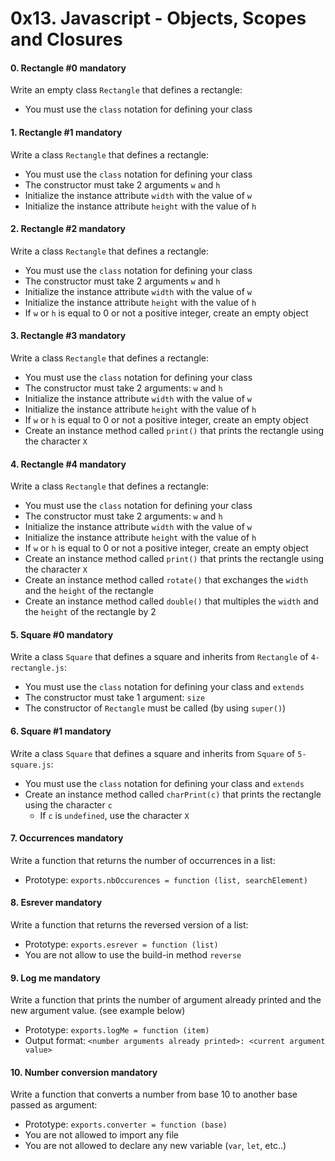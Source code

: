 <h1 class="gap">0x13. Javascript - Objects, Scopes and Closures</h1>


<h4 class="task">
    0. Rectangle #0
      <span class="alert alert-warning mandatory-optional">
        mandatory
      </span>
</h4><p>Write an empty class <code>Rectangle</code> that defines a rectangle:</p><ul>
<li>You must use the <code>class</code> notation for defining your class </li>
</ul>


<h4 class="task">
    1. Rectangle #1
      <span class="alert alert-warning mandatory-optional">
        mandatory
      </span>
</h4><p>Write a class <code>Rectangle</code> that defines a rectangle:</p><ul>
<li>You must use the <code>class</code> notation for defining your class</li>
<li>The constructor must take 2 arguments <code>w</code> and <code>h</code></li>
<li>Initialize the instance attribute <code>width</code> with the value of <code>w</code> </li>
<li>Initialize the instance attribute <code>height</code> with the value of <code>h</code> </li>
</ul>


<h4 class="task">
    2. Rectangle #2
      <span class="alert alert-warning mandatory-optional">
        mandatory
      </span>
</h4><p>Write a class <code>Rectangle</code> that defines a rectangle:</p><ul>
<li>You must use the <code>class</code> notation for defining your class</li>
<li>The constructor must take 2 arguments <code>w</code> and <code>h</code></li>
<li>Initialize the instance attribute <code>width</code> with the value of <code>w</code> </li>
<li>Initialize the instance attribute <code>height</code> with the value of <code>h</code> </li>
<li>If <code>w</code> or <code>h</code> is equal to 0 or not a positive integer, create an empty object</li>
</ul>


<h4 class="task">
    3. Rectangle #3
      <span class="alert alert-warning mandatory-optional">
        mandatory
      </span>
</h4><p>Write a class <code>Rectangle</code> that defines a rectangle:</p><ul>
<li>You must use the <code>class</code> notation for defining your class</li>
<li>The constructor must take 2 arguments: <code>w</code> and <code>h</code></li>
<li>Initialize the instance attribute <code>width</code> with the value of <code>w</code> </li>
<li>Initialize the instance attribute <code>height</code> with the value of <code>h</code> </li>
<li>If <code>w</code> or <code>h</code> is equal to 0 or not a positive integer, create an empty object</li>
<li>Create an instance method called <code>print()</code> that prints the rectangle using the character <code>X</code></li>
</ul>


<h4 class="task">
    4. Rectangle #4
      <span class="alert alert-warning mandatory-optional">
        mandatory
      </span>
</h4><p>Write a class <code>Rectangle</code> that defines a rectangle:</p><ul>
<li>You must use the <code>class</code> notation for defining your class</li>
<li>The constructor must take 2 arguments: <code>w</code> and <code>h</code></li>
<li>Initialize the instance attribute <code>width</code> with the value of <code>w</code> </li>
<li>Initialize the instance attribute <code>height</code> with the value of <code>h</code> </li>
<li>If <code>w</code> or <code>h</code> is equal to 0 or not a positive integer, create an empty object</li>
<li>Create an instance method called <code>print()</code> that prints the rectangle using the character <code>X</code></li>
<li>Create an instance method called <code>rotate()</code> that exchanges the <code>width</code> and the <code>height</code> of the rectangle</li>
<li>Create an instance method called <code>double()</code> that multiples the <code>width</code> and the <code>height</code> of the rectangle by 2</li>
</ul>


<h4 class="task">
    5. Square #0
      <span class="alert alert-warning mandatory-optional">
        mandatory
      </span>
</h4><p>Write a class <code>Square</code> that defines a square and inherits from <code>Rectangle</code> of <code>4-rectangle.js</code>:</p><ul>
<li>You must use the <code>class</code> notation for defining your class and <code>extends</code></li>
<li>The constructor must take 1 argument: <code>size</code></li>
<li>The constructor of <code>Rectangle</code> must be called (by using <code>super()</code>)</li>
</ul>


<h4 class="task">
    6. Square #1
      <span class="alert alert-warning mandatory-optional">
        mandatory
      </span>
</h4><p>Write a class <code>Square</code> that defines a square and inherits from <code>Square</code> of <code>5-square.js</code>:</p><ul>
<li>You must use the <code>class</code> notation for defining your class and <code>extends</code></li>
<li>Create an instance method called <code>charPrint(c)</code> that prints the rectangle using the character <code>c</code>
<ul>
<li>If <code>c</code> is <code>undefined</code>, use the character <code>X</code></li>
</ul></li>
</ul>


<h4 class="task">
    7. Occurrences
      <span class="alert alert-warning mandatory-optional">
        mandatory
      </span>
</h4><p>Write a function that returns the number of occurrences in a list:</p><ul>
<li>Prototype: <code>exports.nbOccurences = function (list, searchElement)</code></li>
</ul>


<h4 class="task">
    8. Esrever
      <span class="alert alert-warning mandatory-optional">
        mandatory
      </span>
</h4><p>Write a function that returns the reversed version of a list:</p><ul>
<li>Prototype: <code>exports.esrever = function (list)</code></li>
<li>You are not allow to use the build-in method <code>reverse</code></li>
</ul>


<h4 class="task">
    9. Log me
      <span class="alert alert-warning mandatory-optional">
        mandatory
      </span>
</h4><p>Write a function that prints the number of argument already printed and the new argument value. (see example below)</p><ul>
<li>Prototype: <code>exports.logMe = function (item)</code></li>
<li>Output format: <code>&lt;number arguments already printed&gt;: &lt;current argument value&gt;</code></li>
</ul>


<h4 class="task">
    10. Number conversion
      <span class="alert alert-warning mandatory-optional">
        mandatory
      </span>
</h4><p>Write a function that converts a number from base 10 to another base passed as argument:</p><ul>
<li>Prototype: <code>exports.converter = function (base)</code></li>
<li>You are not allowed to import any file</li>
<li>You are not allowed to declare any new variable (<code>var</code>, <code>let</code>, etc..)</li>
</ul>

